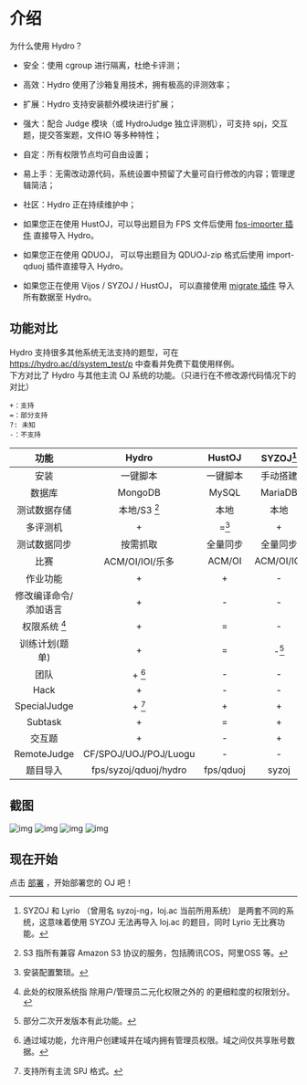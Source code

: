 # 介绍

为什么使用 Hydro？

- 安全：使用 cgroup 进行隔离，杜绝卡评测；
- 高效：Hydro 使用了沙箱复用技术，拥有极高的评测效率；
- 扩展：Hydro 支持安装额外模块进行扩展；
- 强大：配合 Judge 模块（或 HydroJudge 独立评测机），可支持 spj，交互题，提交答案题，文件IO 等多种特性；
- 自定：所有权限节点均可自由设置；
- 易上手：无需改动源代码，系统设置中预留了大量可自行修改的内容；管理逻辑简洁；
- 社区：Hydro 正在持续维护中；

- 如果您正在使用 HustOJ，可以导出题目为 FPS 文件后使用 [fps-importer 插件](/plugins/fps-importer) 直接导入 Hydro。
- 如果您正在使用 QDUOJ， 可以导出题目为 QDUOJ-zip 格式后使用 import-qduoj 插件直接导入 Hydro。
- 如果您正在使用 Vijos / SYZOJ / HustOJ， 可以直接使用 [migrate 插件](/plugins/migrate) 导入所有数据至 Hydro。

## 功能对比

Hydro 支持很多其他系统无法支持的题型，可在 https://hydro.ac/d/system_test/p 中查看并免费下载使用样例。  
下方对比了 Hydro 与其他主流 OJ 系统的功能。（只进行在不修改源代码情况下的对比）  

```plain
+：支持
=：部分支持
?: 未知
-：不支持
```

|         功能          |         Hydro         |  HustOJ   | SYZOJ[^7]  |   QDUOJ    |  Vijos   |
|:---------------------:|:---------------------:|:---------:|:----------:|:----------:|:--------:|
|         安装          |       一键脚本        | 一键脚本  |  手动搭建  |   docker   |  docker  |
|        数据库         |        MongoDB        |   MySQL   |  MariaDB   |  Postgres  | MongoDB  |
|     测试数据存储      |     本地/S3 [^1]      |   本地    |    本地    |    本地    |  数据库  |
|       多评测机        |           +           |   =[^5]   |     +      |     +      |    +     |
|     测试数据同步      |       按需抓取        | 全量同步  |  全量同步  |  全量同步  | 按需抓取 |
|         比赛          |      ACM/OI/IOI/乐多       |  ACM/OI   | ACM/OI/IOI | ACM/OI/IOI |  ACM/OI  |
|       作业功能        |           +           |     +     |     -      |     -      |    +     |
| 修改编译命令/添加语言 |           +           |     -     |     -      |     -      |    +     |
|     权限系统 [^4]     |           +           |     =     |     -      |     -      |    +     |
|    训练计划(题单)     |           +           |     =     |   -[^6]    |     -      |    +     |
|         团队          |        + [^2]         |     -     |     -      |     -      |    +     |
|         Hack          |           +           |     -     |     -      |     -      |    -     |
|     SpecialJudge      |        + [^3]         |     +     |     +      |     -      |    =     |
|        Subtask        |           +           |     =     |     +      |     -      |    -     |
|        交互题         |           +           |     -     |     +      |     -      |    -     |
|      RemoteJudge      | CF/SPOJ/UOJ/POJ/Luogu |     -     |     -      |     -      |    -     |
|       题目导入        | fps/syzoj/qduoj/hydro | fps/qduoj |   syzoj    | fps/qduoj  |    -     |

[^1]: S3 指所有兼容 Amazon S3 协议的服务，包括腾讯COS，阿里OSS 等。  
[^2]: 通过域功能，允许用户创建域并在域内拥有管理员权限。域之间仅共享账号数据。  
[^3]: 支持所有主流 SPJ 格式。  
[^4]: 此处的权限系统指 除用户/管理员二元化权限之外的 的更细粒度的权限划分。  
[^5]: 安装配置繁琐。  
[^6]: 部分二次开发版本有此功能。  
[^7]: SYZOJ 和 Lyrio （曾用名 syzoj-ng，loj.ac 当前所用系统） 是两套不同的系统，这意味着使用 SYZOJ 无法再导入 loj.ac 的题目，同时 Lyrio 无比赛功能。  

## 截图

![img](./pictures/pict1.png)
![img](./pictures/pict2.png)
![img](./pictures/pict3.png)
![img](./pictures/pict4.png)

## 现在开始

点击 [部署](/docs/install/) ，开始部署您的 OJ 吧！
